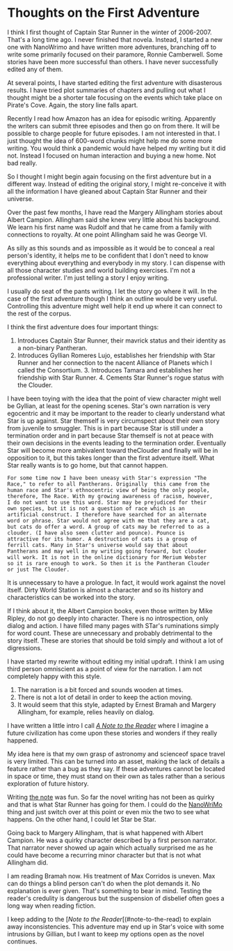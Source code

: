 Thoughts on the First Adventure
===============================

I think I first thought of Captain Star Runner in the winter of
2006-2007. That's a long time ago. I never finished that novela.
Instead, I started a new one with NanoWrimo and have written more
adventures, branching off to write some primarily focused on their
paramore, Ronnie Camberwell. Some stories have been more successful
than others. I have never successfully edited any of them.

At several points, I have started editing the first adventure with
disasterous results. I have tried plot summaries of chapters and
pulling out what I thought might be a shorter tale focusing on the
events which take place on Pirate's Cove. Again, the story line falls
apart.

Recently I read how Amazon has an idea for episodic writing.
Apparently the writers can submit three episodes and then go on from
there. It will be possible to charge people for future episodes. I am
not interested in that. I just thought the idea of 600-word chunks
might help me do some more writing. You would think a pandemic would
have helped my writing but it did not. Instead I focused on human
interaction and buying a new home. Not bad really.

So I thought I might begin again focusing on the first adventure but
in a different way. Instead of editing the original story, I might
re-conceive it with all the information I have gleaned about Captain
Star Runner and their universe.

Over the past few months, I have read the Margery Allingham stories
about Albert Campion. Allingham said she knew very little about his
background. We learn his first name was Rudolf and that he came from a
family with connections to royalty. At one point Allingham said he was
George VI. 

As silly as this sounds and as impossible as it would be to conceal a
real person's identity, it helps me to be confident that I don't need
to know everything about everything and everybody in my story. I can
dispense with all those character studies and world building
exercises. I'm not a professional writer. I'm just telling a
story I enjoy writing.

I usually do seat of the pants writing. I let the story go where it
will. In the case of the first adventure though I think an outline
would be very useful. Controlling this adventure might well help it
end up where it can connect to the rest of the corpus.

I think the first adventure does four important things:

1. Introduces Captain Star Runner, their mavrick status and their
   identity as a non-binary Pantheran.
 2. Introduces Gyllian Romeres Lujo, establishes her friendship with
    Star Runner and her connection to the nacent Alliance of Planets
    which I called the Consortium.
	3. Introduces Tamara and establishes her friendship with Star
       Runner.
	   4. Cements Star Runner's rogue status with the Clouder.
				  
I have been toying with the idea that the point of view character
might well be Gyllian, at least for the opening scenes. Star's own
narration is very egocentric and it may be important to the reader to
clearly understand what Star is up against. Star themself is very
circumspect about their own story from juvenile to smuggler. This is
in part because Star is still under a  termination order and in part
because Star themself is not at peace with their own decisions in the
events leading to the termination order. Eventually Star will become
more ambivalent toward theClouder and finally will be in
opposition to it, but this takes longer than the first adventure
	itself. What Star really wants is to go home, but that cannot
	happen.		
	
	For some time now I have been uneasy with Star's expression "The
	Race," to refer to all Pantherans. Originally  this came from the
	human race and Star's ethnocentric view of being the only people,
	therefore, The Race. With my growing awareness of racism, however,
	I do not want to use this word. Star may be prejudiced for their
	own species, but it is not a question of race which is an
	artificial construct. I therefore have searched for an alternate
	word or phrase. Star would not agree with me that they are a cat,
	but cats do offer a word. A group of cats may be referred to as a
	clouder. (I have also seen clutter and pounce). Pounce is
	attractive for its humor. A destruction of cats is a group of
	ferrill cats. Many in Star's universe would say that about
	Pantherans and may well in my writing going forward, but clouder
	will work. It is not in the online dictionary for Merium Webster
	so it is rare enough to work. So then it is the Pantheran Clouder
	or just The Clouder.
	
It is unnecessary to have a prologue. In fact, it would work against
the novel itself. Dirty World Station is almost a character and so its
history and characteristics can be worked into the story.

If I think about it, the Albert Campion books, even those written by
Mike Ripley, do not go deeply into character. There is no
introspection, only dialog and action. I have filled many pages with
STar's ruminations simply for word count. These are unnecessary and
probably detrimental to the story itself. These are stories that
should be told simply and without a lot of digressions.

I have started my rewrite without editing my initial updraft. I think
I am using third person omniscient as a point of view for the
narration. I am not completely happy with this style.

 1. The narration is a bit forced and sounds wooden at times.
2. There is not a lot of detail in order to keep the action moving.
3. It would seem that this style, adapted by Ernest Bramah and Margery
   Allingham, for example, relies heavily on dialog.

I have written a little intro I call
[*A Note to the Reader*](note-to-the-reader) where I imagine a future
civilization has come upon these stories and wonders if they really
happened. 

My idea here is that my own grasp of astronomy and scienceof space
travel  is very limited. This can be turned into an asset, making the
lack of details a feature rather than a bug as they say. If these
adventures cannot be located in space or time, they must stand on
their own as tales rather than a serious exploration of future history.


Writing [the note](#note-to-the-reader) was fun. So far the novel
writing has not been as quirky and that is what Star Runner has going
for them. I could do the [NanoWriMo](https://www.nanowrimo.org/) thing
and just switch over at this point or even mix the two to see what
happens. On the other hand, I could let Star be Star.

Going back to Margery Allingham, that is what happened with Albert
Campion. He was a quirky character described by a first person
narrator. That narrator never showed up again which actually surprised
me as he could have become a recurring minor character but that is not
what Allingham did.

I am reading Bramah now. His treatment of Max Corridos is uneven. Max
can do things a blind person can't do when the plot demands it. No
explanation is ever given. That's something to bear in mind. Testing
the reader's credulity is dangerous but the suspension of disbelief
often goes a long way when reading fiction. 

I keep adding to the [*Note to the Reader*[(#note-to-the-read) to
explain away inconsistencies. This adventure may end up in Star's
voice with some intrusions by Gillian, but I want to keep my options
open as the novel continues.

